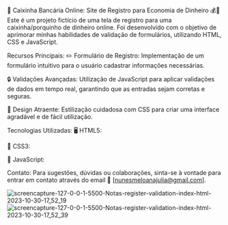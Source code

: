 💼 Caixinha Bancária Online: Site de Registro para Economia de Dinheiro 💰🐖
Este é um projeto fictício de uma tela de registro para uma caixinha/porquinho de dinheiro online. Foi desenvolvido com o objetivo de aprimorar minhas habilidades de validação de formulários, utilizando HTML, CSS e JavaScript.

Recursos Principais:
✏️ Formulário de Registro: Implementação de um formulário intuitivo para o usuário cadastrar informações necessárias.

🔒 Validações Avançadas: Utilização de JavaScript para aplicar validações de dados em tempo real, garantindo que as entradas sejam corretas e seguras.

🎨 Design Atraente: Estilização cuidadosa com CSS para criar uma interface agradável e de fácil utilização.

Tecnologias Utilizadas:
🖥️ HTML5:

🎨 CSS3:

🚀 JavaScript:

Contato:
Para sugestões, dúvidas ou colaborações, sinta-se à vontade para entrar em contato através do email 📧 [nunesmeloanajulia@gmail.com].

![screencapture-127-0-0-1-5500-Notas-register-validation-index-html-2023-10-30-17_52_19](https://github.com/eudirianaju/Form_CaixinhaOnline/assets/100884185/d77a3e67-1a1c-49bc-b567-8874900d69f0)
![screencapture-127-0-0-1-5500-Notas-register-validation-index-html-2023-10-30-17_52_39](https://github.com/eudirianaju/Form_CaixinhaOnline/assets/100884185/b9577846-e0e9-4220-9a03-cb71bdc116cf)
